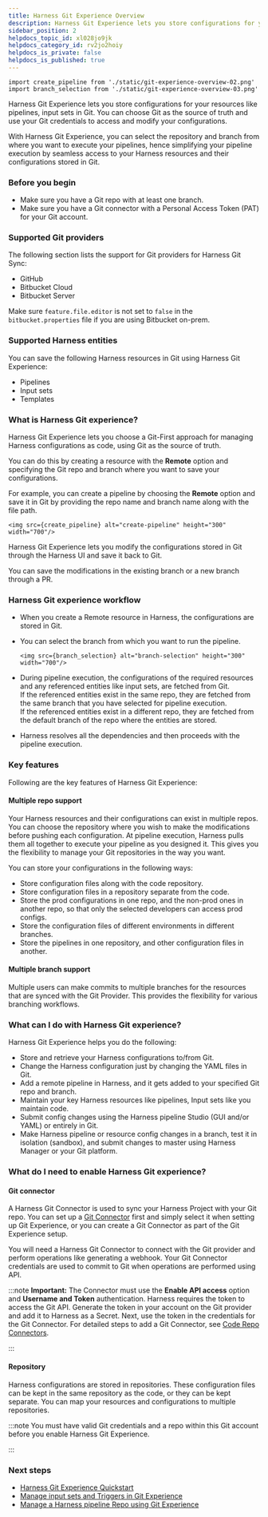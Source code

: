 ```yaml
---
title: Harness Git Experience Overview
description: Harness Git Experience lets you store configurations for your resources like pipelines, input sets in Git. You can choose Git as the source of truth and use your Git credentials to access and modify…
sidebar_position: 2
helpdocs_topic_id: xl028jo9jk
helpdocs_category_id: rv2jo2hoiy
helpdocs_is_private: false
helpdocs_is_published: true
---
```


```mdx-code-block
import create_pipeline from './static/git-experience-overview-02.png'
import branch_selection from './static/git-experience-overview-03.png'
```

Harness Git Experience lets you store configurations for your resources like pipelines, input sets in Git. You can choose Git as the source of truth and use your Git credentials to access and modify your configurations.

With Harness Git Experience, you can select the repository and branch from where you want to execute your pipelines, hence simplifying your pipeline execution by seamless access to your Harness resources and their configurations stored in Git.

### Before you begin

* Make sure you have a Git repo with at least one branch.​
* Make sure you have a Git connector with a Personal Access Token (PAT) for your Git account.​

### Supported Git providers

The following section lists the support for Git providers for Harness Git Sync:​

* GitHub
* Bitbucket Cloud
* Bitbucket Server

Make sure `feature.file.editor` is not set to `false` in the `bitbucket.properties` file if you are using Bitbucket on-prem.

### Supported Harness entities

You can save the following Harness resources in Git using Harness Git Experience:

* Pipelines
* Input sets
* Templates

### What is Harness Git experience?

Harness Git Experience lets you choose a Git-First approach for managing Harness configurations as code, using Git as the source of truth.

You can do this by creating a resource with the **Remote** option and specifying the Git repo and branch where you want to save your configurations.

For example, you can create a pipeline by choosing the **Remote** option and save it in Git by providing the repo name and branch name along with the file path.

```mdx-code-block
<img src={create_pipeline} alt="create-pipeline" height="300" width="700"/>
```
Harness Git Experience lets you modify the configurations stored in Git through the Harness UI and save it back to Git.

You can save the modifications in the existing branch or a new branch through a PR.

### Harness Git experience workflow

* When you create a Remote resource in Harness, the configurations are stored in Git.
* You can select the branch from which you want to run the pipeline.

  ```mdx-code-block
  <img src={branch_selection} alt="branch-selection" height="300" width="700"/>
  ```

* During pipeline execution, the configurations of the required resources and any referenced entities like input sets, are fetched from Git.  
If the referenced entities exist in the same repo, they are fetched from the same branch that you have selected for pipeline execution.  
If the referenced entities exist in a different repo, they are fetched from the default branch of the repo where the entities are stored.
* Harness resolves all the dependencies and then proceeds with the pipeline execution.

### Key features

Following are the key features of Harness Git Experience:

#### Multiple repo support

Your Harness resources and their configurations can exist in multiple repos. You can choose the repository where you wish to make the modifications before pushing each configuration. At pipeline execution, Harness pulls them all together to execute your pipeline as you designed it. This gives you the flexibility to manage your Git repositories in the way you want.

You can store your configurations in the following ways:

* Store configuration files along with the code repository.
* Store configuration files in a repository separate from the code.
* Store the prod configurations in one repo, and the non-prod ones in another repo, so that only the selected developers can access prod configs.
* Store the configuration files of different environments in different branches.
* Store the pipelines in one repository, and other configuration files in another.

#### Multiple branch support

Multiple users can make commits to multiple branches for the resources that are synced with the Git Provider. This provides the flexibility for various branching workflows.

### What can I do with Harness Git experience?

Harness Git Experience helps you do the following:

* Store and retrieve your Harness configurations to/from Git.
* Change the Harness configuration just by changing the YAML files in Git.
* Add a remote pipeline in Harness, and it gets added to your specified Git repo and branch.
* Maintain your key Harness resources like pipelines, Input sets like you maintain code.
* Submit config changes using the Harness pipeline Studio (GUI and/or YAML) or entirely in Git.
* Make Harness pipeline or resource config changes in a branch, test it in isolation (sandbox), and submit changes to master using Harness Manager or your Git platform.

### What do I need to enable Harness Git experience?

#### Git connector

A Harness Git Connector is used to sync your Harness Project with your Git repo. You can set up a [Git Connector](https://developer.harness.io/docs/category/code-repo-connectors) first and simply select it when setting up Git Experience, or you can create a Git Connector as part of the Git Experience setup.

You will need a Harness Git Connector to connect with the Git provider and perform operations like generating a webhook. Your Git Connector credentials are used to commit to Git when operations are performed using API.


:::note
**Important:** The Connector must use the **Enable API access** option and **Username and Token** authentication. Harness requires the token to access the Git API. Generate the token in your account on the Git provider and add it to Harness as a Secret. Next, use the token in the credentials for the Git Connector. For detailed steps to add a Git Connector, see [Code Repo Connectors](../7_Connectors/Code-Repositories/connect-to-code-repo.md).

:::

#### Repository

Harness configurations are stored in repositories. These configuration files can be kept in the same repository as the code, or they can be kept separate. You can map your resources and configurations to multiple repositories.


:::note
You must have valid Git credentials and a repo within this Git account before you enable Harness Git Experience.

:::

### Next steps

* [Harness Git Experience Quickstart](configure-git-experience-for-harness-entities.md)
* [Manage input sets and Triggers in Git Experience](manage-input-sets-in-simplified-git-experience.md)
* [Manage a Harness pipeline Repo using Git Experience](manage-a-harness-pipeline-repo-using-git-experience.md)

